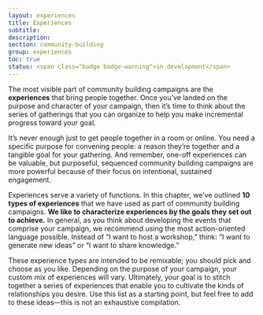 ```yaml
---
layout: experiences
title: Experiences
subtitle:
description:
section: community-building
group: experiences
toc: true
status: <span class="badge badge-warning">in development</span>
---
```


The most visible part of community building campaigns are the **experiences** that bring people together. Once you’ve landed on the purpose and character of your campaign, then it’s time to think about the series of gatherings that you can organize to help you make incremental progress toward your goal.

It’s never enough just to get people together in a room or online. You need a specific purpose for convening people: a reason they’re together and a tangible goal for your gathering. And remember, one-off experiences can be valuable, but purposeful, sequenced community building campaigns are more powerful because of their focus on intentional, sustained engagement.

Experiences serve a variety of functions. In this chapter, we’ve outlined **10 types of experiences** that we have used as part of community building campaigns. **We like to characterize experiences by the goals they set out to achieve.** In general, as you think about developing the events that comprise your campaign, we recommend using the most action-oriented language possible. Instead of “I want to host a workshop,” think: “I want to generate new ideas” or “I want to share knowledge.”

These experience types are intended to be remixable; you should pick and choose as you like. Depending on the purpose of your campaign, your custom mix of experiences will vary. Ultimately, your goal is to stitch together a series of experiences that enable you to cultivate the kinds of relationships you desire. Use this list as a starting point, but feel free to add to these ideas—this is not an exhaustive compilation.

<!--GRAY BOX: Use the **_Experience Cards_** to help you brainstorm the kinds of action-oriented experiences you might include in your campaign. Remember, you can use the same experience type more than once!

Then, use the **_Campaign Arc_** to illustrate how you might stitch those experiences together to create your campaign. This will enable you to create a one-page summary of your trajectory.

Finally, use the **_Experience Builder_** to plan each experience in your campaign in greater detail. `<INSERT LIZZY’S DOCUMENTS>`-->
